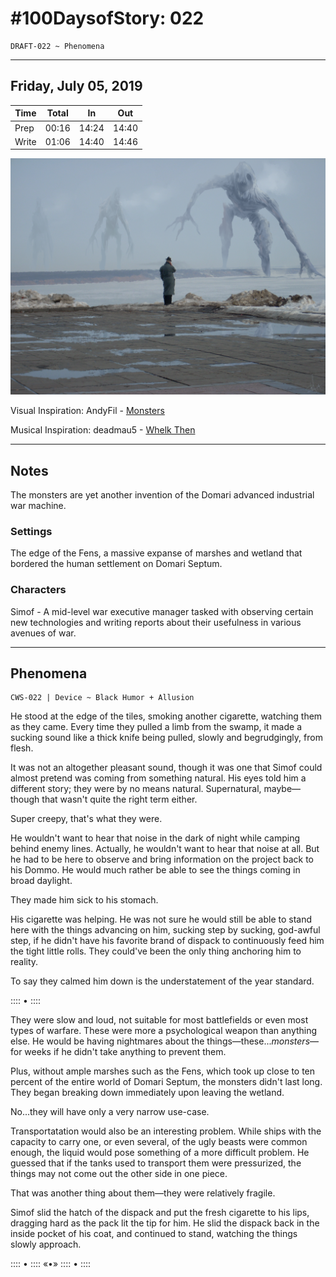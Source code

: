 # #100DaysofStory: 022

    DRAFT-022 ~ Phenomena  

---

## Friday, July 05, 2019

| Time  | Total | In    | Out   |
| ----- | ----- | ----- | ----- |
| Prep  | 00:16 | 14:24 | 14:40 |
| Write | 01:06 | 14:40 | 14:46 |

![Phenomena Visual Inspiration by AndyFil](phenomena.png)

Visual Inspiration: AndyFil - [Monsters](https://www.deviantart.com/andyfil/art/monsters-432250860)

Musical Inspiration: deadmau5 - [Whelk Then](https://open.spotify.com/track/3C2EoVLfPVajaocjUBlooV)

---

## Notes

The monsters are yet another invention of the Domari advanced industrial war machine.

### Settings

The edge of the Fens, a massive expanse of marshes and wetland that bordered the human settlement on Domari Septum.

### Characters

Simof - A mid-level war executive manager tasked with observing certain new technologies and writing reports about their usefulness in various avenues of war.

---

## Phenomena

    CWS-022 | Device ~ Black Humor + Allusion

He stood at the edge of the tiles, smoking another cigarette, watching them as they came. Every time they pulled a limb from the swamp, it made a sucking sound like a thick knife being pulled, slowly and begrudgingly, from flesh.

It was not an altogether pleasant sound, though it was one that Simof could almost pretend was coming from something natural. His eyes told him a different story; they were by no means natural. Supernatural, maybe—though that wasn't quite the right term either.

Super creepy, that's what they were.

He wouldn't want to hear that noise in the dark of night while camping behind enemy lines. Actually, he wouldn't want to hear that noise at all. But he had to be here to observe and bring information on the project back to his Dommo. He would much rather be able to see the things coming in broad daylight.

They made him sick to his stomach.

His cigarette was helping. He was not sure he would still be able to stand here with the things advancing on him, sucking step by sucking, god-awful step, if he didn't have his favorite brand of dispack to continuously feed him the tight little rolls. They could've been the only thing anchoring him to reality.

To say they calmed him down is the understatement of the year standard.

:::: • ::::

They were slow and loud, not suitable for most battlefields or even most types of warfare. These were more a psychological weapon than anything else. He would be having nightmares about the things—these..._monsters_—for weeks if he didn't take anything to prevent them.

Plus, without ample marshes such as the Fens, which took up close to ten percent of the entire world of Domari Septum, the monsters didn't last long. They began breaking down immediately upon leaving the wetland.

No...they will have only a very narrow use-case.

Transportatation would also be an interesting problem. While ships with the capacity to carry one, or even several, of the ugly beasts were common enough, the liquid would pose something of a more difficult problem. He guessed that if the tanks used to transport them were pressurized, the things may not come out the other side in one piece.

That was another thing about them—they were relatively fragile.

Simof slid the hatch of the dispack and put the fresh cigarette to his lips, dragging hard as the pack lit the tip for him. He slid the dispack back in the inside pocket of his coat, and continued to stand, watching the things slowly approach.

:::: • :::: «•» :::: • ::::
